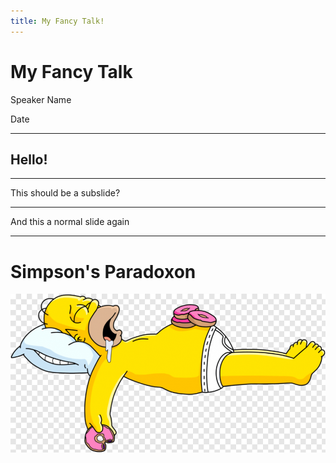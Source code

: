 ```yaml
---
title: My Fancy Talk!
---
```


# My Fancy Talk

Speaker Name

Date

---

## Hello!

----

This should be a subslide?

---

And this a normal slide again

---

# Simpson's Paradoxon

![Homer Simpson](assets/homer_simpson.png)